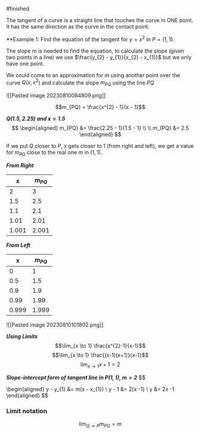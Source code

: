#finished

The tangent of a curve is a straight line that touches the curve in ONE point. It has the same direction as the curve in the contact point.

**Example 1: Find the equation of the tangent for $y = x^{2}$ in $P = (1,1)$.

The slope $m$ is needed to find the equation, to calculate the slope (given two points in a line) we use $\frac{y_{2} - y_{1}}{x_{2} - x_{1}}$ but we only have one point.

We could come to an approximation for $m$ using another point over the curve $Q(x, x^{2}$) and calculate the slope $m_{PQ}$ using the line $PQ$

![[Pasted image 20230810084809.png]]


$$m_{PQ} = \frac{x^{2} - 1}{x - 1}$$

***$Q(1.5, 2.25)$ and $x=1.5$***
$$
\begin{aligned}
m_{PQ} &= \frac{2.25 - 1}{1.5 - 1} \\ \\
m_{PQ} &= 2.5
\end{aligned}
$$

If we put $Q$ closer to $P$, $x$ gets closer to $1$ (from right and left), we get a value for $m_{PQ}$ close to the real one $m$ in $(1, 1)$.

***From Right***

| x     | $m_{PQ}$ |
| ----- | -------- |
| 2     | 3        |
| 1.5   | 2.5      |
| 1.1   | 2.1      |
| 1.01  | 2.01     |
| 1.001 | 2.001    |


***From Left***

| x     | $m_{PQ}$ |
| ----- | -------- |
| 0     | 1        |
| 0.5   | 1.5      |
| 0.9   | 1.9      |
| 0.99  | 1.99     |
| 0.999 | 1.999    |

![[Pasted image 20230810101802.png]]

***Using Limits***
$$\lim_{x \to 1} \frac{x^{2}-1}{x-1}$$
$$\lim_{x \to 1} \frac{(x-1)(x+1)}{x-1}$$
$$\lim_{x \to 1} x+1 =2$$

***Slope-intercept form of tangent line in $P(1,1)$, $m = 2$***
$$

\begin{aligned}
y - y_{1} &= m(x - x_{1}) \\
y - 1 &= 2(x -1) \\
y &= 2x -1
\end{aligned}
$$


### Limit notation
 
$$\lim_{Q \to P} m_{PQ} = m$$